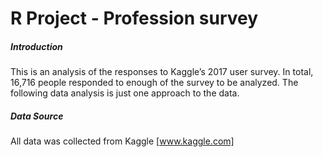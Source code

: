 # R Project - Profession survey

##### Introduction
This is an analysis of the responses to Kaggle’s 2017 user survey. In total, 16,716 people responded to enough of the survey to be analyzed. The following data analysis is just one approach to the data.

##### Data Source
All data was collected from Kaggle [www.kaggle.com]







